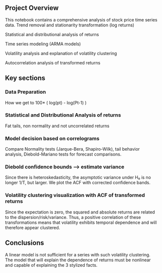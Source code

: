 ## Project Overview

This notebook contains a comprehensive analysis of stock price time series data.
Trend removal and stationarity transformation (log returns)

Statistical and distributional analysis of returns

Time series modeling (ARMA models)

Volatility analysis and explanation of volatility clustering

Autocorrelation analysis of transformed returns

## Key sections

### Data Preparation
How we get to 100* ( log(pt) - log(Pt-1) )

### Statistical and Distributional Analysis of returns

Fat tails, non normality and not uncorrelated returns

### Model decision based on correlograms

Compare Normality tests (Jarque-Bera, Shapiro-Wilk), tail behavior analysis, Diebold-Mariano tests for forecast comparisons.

### Diebold confidence bounds --> estimate variance

Since there is heteroskedasticity, the asymptotic variance under H₀ is no longer 1/T, but larger. We plot the ACF with corrected confidence bands.

### Volatility clustering visualization with ACF of transformed returns

Since the expectation is zero, the squared and absolute returns are related to the dispersion/risk/variance. 
Thus, a positive correlation of these transformations means that volatility exhibits temporal dependence and will therefore appear clustered.

## Conclusions

A linear model is not sufficient for a series with such volatility clustering.
The model that will explain the dependence of returns must be nonlinear and capable of explaining the 3 stylized facts.

